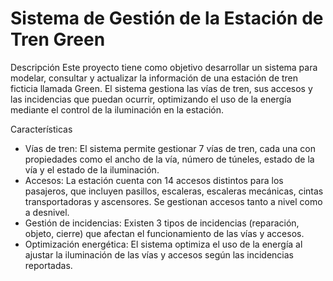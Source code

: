 # Sistema de Gestión de la Estación de Tren Green
Descripción
Este proyecto tiene como objetivo desarrollar un sistema para modelar, consultar y actualizar la información de una estación de tren ficticia llamada Green. El sistema gestiona las vías de tren, sus accesos y las incidencias que puedan ocurrir, optimizando el uso de la energía mediante el control de la iluminación en la estación.

Características
- Vías de tren: El sistema permite gestionar 7 vías de tren, cada una con propiedades como el ancho de la vía, número de túneles, estado de la vía y el estado de la iluminación.
- Accesos: La estación cuenta con 14 accesos distintos para los pasajeros, que incluyen pasillos, escaleras, escaleras mecánicas, cintas transportadoras y ascensores. Se gestionan accesos tanto a nivel como a desnivel.
- Gestión de incidencias: Existen 3 tipos de incidencias (reparación, objeto, cierre) que afectan el funcionamiento de las vías y accesos.
- Optimización energética: El sistema optimiza el uso de la energía al ajustar la iluminación de las vías y accesos según las incidencias reportadas.
